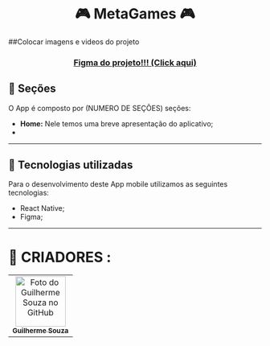 <h1 align="center" font-weight=”bold”>
🎮 MetaGames  🎮
</h1>

##Colocar imagens e videos do projeto

<h3 align="center">
            <a href="https://www.figma.com/file/qIfEEm6K90Kf2PNiyE5FZh/MetaGames?node-id=0%3A1&t=86lfRQy0IgItV5cT-1">Figma do projeto!!! (Click aqui)</a>
</h3>

## 🔖 Seções

O App é composto por (NUMERO DE SEÇÕES) seções:

- **Home:** Nele temos uma breve apresentação do aplicativo;
- 

---

## 📱 Tecnologias utilizadas

Para o desenvolvimento deste App mobile utilizamos as seguintes tecnologias:

- React Native;
- Figma;

---

<h1 align=”center”>🧠 CRIADORES :</h1>

<table>
       <tr>
            <td align="center">
                    <a href="https://github.com/guilhermesouza48">
                           <img src="https://avatars.githubusercontent.com/u/79008811?v=4" width="100px;" alt="Foto do Guilherme Souza no GitHub"/>
                     <br>
                          <sub>
                             <b>Guilherme Souza</b>
                          </sub>
                      </a>
              </td>
       </tr>
</table>
